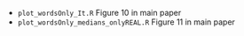 * `plot_wordsOnly_It.R` Figure 10 in main paper
* `plot_wordsOnly_medians_onlyREAL.R` Figure 11 in main paper
